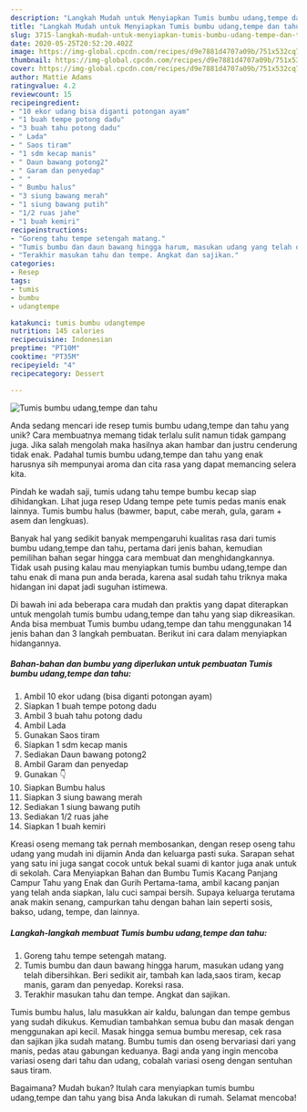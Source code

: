 ```yaml
---
description: "Langkah Mudah untuk Menyiapkan Tumis bumbu udang,tempe dan tahu, Enak Banget"
title: "Langkah Mudah untuk Menyiapkan Tumis bumbu udang,tempe dan tahu, Enak Banget"
slug: 3715-langkah-mudah-untuk-menyiapkan-tumis-bumbu-udang-tempe-dan-tahu-enak-banget
date: 2020-05-25T20:52:20.402Z
image: https://img-global.cpcdn.com/recipes/d9e7881d4707a09b/751x532cq70/tumis-bumbu-udangtempe-dan-tahu-foto-resep-utama.jpg
thumbnail: https://img-global.cpcdn.com/recipes/d9e7881d4707a09b/751x532cq70/tumis-bumbu-udangtempe-dan-tahu-foto-resep-utama.jpg
cover: https://img-global.cpcdn.com/recipes/d9e7881d4707a09b/751x532cq70/tumis-bumbu-udangtempe-dan-tahu-foto-resep-utama.jpg
author: Mattie Adams
ratingvalue: 4.2
reviewcount: 15
recipeingredient:
- "10 ekor udang bisa diganti potongan ayam"
- "1 buah tempe potong dadu"
- "3 buah tahu potong dadu"
- " Lada"
- " Saos tiram"
- "1 sdm kecap manis"
- " Daun bawang potong2"
- " Garam dan penyedap"
- " "
- " Bumbu halus"
- "3 siung bawang merah"
- "1 siung bawang putih"
- "1/2 ruas jahe"
- "1 buah kemiri"
recipeinstructions:
- "Goreng tahu tempe setengah matang."
- "Tumis bumbu dan daun bawang hingga harum, masukan udang yang telah dibersihkan. Beri sedikit air, tambah kan lada,saos tiram, kecap manis, garam dan penyedap. Koreksi rasa."
- "Terakhir masukan tahu dan tempe. Angkat dan sajikan."
categories:
- Resep
tags:
- tumis
- bumbu
- udangtempe

katakunci: tumis bumbu udangtempe 
nutrition: 145 calories
recipecuisine: Indonesian
preptime: "PT10M"
cooktime: "PT35M"
recipeyield: "4"
recipecategory: Dessert

---
```



![Tumis bumbu udang,tempe dan tahu](https://img-global.cpcdn.com/recipes/d9e7881d4707a09b/751x532cq70/tumis-bumbu-udangtempe-dan-tahu-foto-resep-utama.jpg)

Anda sedang mencari ide resep tumis bumbu udang,tempe dan tahu yang unik? Cara membuatnya memang tidak terlalu sulit namun tidak gampang juga. Jika salah mengolah maka hasilnya akan hambar dan justru cenderung tidak enak. Padahal tumis bumbu udang,tempe dan tahu yang enak harusnya sih mempunyai aroma dan cita rasa yang dapat memancing selera kita.

Pindah ke wadah saji, tumis udang tahu tempe bumbu kecap siap dihidangkan. Lihat juga resep Udang tempe pete tumis pedas manis enak lainnya. Tumis bumbu halus (bawmer, baput, cabe merah, gula, garam + asem dan lengkuas).

Banyak hal yang sedikit banyak mempengaruhi kualitas rasa dari tumis bumbu udang,tempe dan tahu, pertama dari jenis bahan, kemudian pemilihan bahan segar hingga cara membuat dan menghidangkannya. Tidak usah pusing kalau mau menyiapkan tumis bumbu udang,tempe dan tahu enak di mana pun anda berada, karena asal sudah tahu triknya maka hidangan ini dapat jadi suguhan istimewa.


Di bawah ini ada beberapa cara mudah dan praktis yang dapat diterapkan untuk mengolah tumis bumbu udang,tempe dan tahu yang siap dikreasikan. Anda bisa membuat Tumis bumbu udang,tempe dan tahu menggunakan 14 jenis bahan dan 3 langkah pembuatan. Berikut ini cara dalam menyiapkan hidangannya.

<!--inarticleads1-->

##### Bahan-bahan dan bumbu yang diperlukan untuk pembuatan Tumis bumbu udang,tempe dan tahu:

1. Ambil 10 ekor udang (bisa diganti potongan ayam)
1. Siapkan 1 buah tempe potong dadu
1. Ambil 3 buah tahu potong dadu
1. Ambil  Lada
1. Gunakan  Saos tiram
1. Siapkan 1 sdm kecap manis
1. Sediakan  Daun bawang potong2
1. Ambil  Garam dan penyedap
1. Gunakan  👇
1. Siapkan  Bumbu halus
1. Siapkan 3 siung bawang merah
1. Sediakan 1 siung bawang putih
1. Sediakan 1/2 ruas jahe
1. Siapkan 1 buah kemiri


Kreasi oseng memang tak pernah membosankan, dengan resep oseng tahu udang yang mudah ini dijamin Anda dan keluarga pasti suka. Sarapan sehat yang satu ini juga sangat cocok untuk bekal suami di kantor juga anak untuk di sekolah. Cara Menyiapkan Bahan dan Bumbu Tumis Kacang Panjang Campur Tahu yang Enak dan Gurih Pertama-tama, ambil kacang panjan yang telah anda siapkan, lalu cuci sampai bersih. Supaya keluarga terutama anak makin senang, campurkan tahu dengan bahan lain seperti sosis, bakso, udang, tempe, dan lainnya. 

<!--inarticleads2-->

##### Langkah-langkah membuat Tumis bumbu udang,tempe dan tahu:

1. Goreng tahu tempe setengah matang.
1. Tumis bumbu dan daun bawang hingga harum, masukan udang yang telah dibersihkan. Beri sedikit air, tambah kan lada,saos tiram, kecap manis, garam dan penyedap. Koreksi rasa.
1. Terakhir masukan tahu dan tempe. Angkat dan sajikan.


Tumis bumbu halus, lalu masukkan air kaldu, balungan dan tempe gembus yang sudah dikukus. Kemudian tambahkan semua bubu dan masak dengan menggunakan api kecil. Masak hingga semua bumbu meresap, cek rasa dan sajikan jika sudah matang. Bumbu tumis dan oseng bervariasi dari yang manis, pedas atau gabungan keduanya. Bagi anda yang ingin mencoba variasi oseng dari tahu dan udang, cobalah variasi oseng dengan sentuhan saus tiram. 

Bagaimana? Mudah bukan? Itulah cara menyiapkan tumis bumbu udang,tempe dan tahu yang bisa Anda lakukan di rumah. Selamat mencoba!
